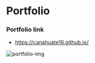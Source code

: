 # Portfolio
### Portfolio link
* https://canahuate16.github.io/

![portfolio-img](https://user-images.githubusercontent.com/15930792/101323451-b4583080-3836-11eb-972a-230b845413b8.PNG)


